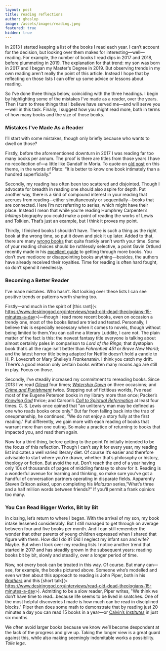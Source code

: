 ```yaml
---
layout: post
title: reading reflections
author: gheslop
image: /assets/images/reading.jpeg
featured: true
hidden: true
---
```

In 2013 I started keeping a list of the books I read each year. I can’t account for the decision, but looking over them makes for interesting—well—reading. For example, the number of books I read dips in 2017 and 2018, before plummeting in 2019. The explanation for that trend: my son was born in 2017 and I began my Master's Degree in 2019. But observing trends in my own reading aren’t really the point of this article. Instead I hope that by reflecting on those lists I can offer up some advice or lessons about reading.

So I’ve done three things below, coinciding with the three headings. I begin by highlighting some of the mistakes I’ve made as a reader, over the years. Then I turn to three things that I believe have served me—and will serve you—well in this task. Finally, I suggest how you might read more, both in terms of how many books and the size of those books.

### Mistakes I've Made As a Reader

I’ll start with some mistakes, though only briefly because who wants to dwell on those?

Firstly, before the aforementioned downturn in 2017 I was reading far too many books per annum. The proof is there are titles from those years I have no recollection of—a little like Gandalf in Moria. To quote on [old post](https://rekindle.co.za/content/read-smart/) on this theme, in the words of Plato: “It is better to know one book intimately than a hundred superficially.” 

Secondly, my reading has often been too scattered and disjointed. Though I advocate for breadth in reading one should also aspire for depth. Put another way, there is a kind of compound interest in your reading that accrues from reading—either simultaneously or sequentially—books that are connected. Here I’m not referring to series, which might have their place. Instead I mean that while you’re reading Humphrey Carpenter’s *Inklings* biography you could make a point of reading the works of Lewis and Tolkien. That’s just an example, but I think it proves my point.

Thirdly, I finished books I shouldn’t have. There is such a thing as the right book at the wrong time, so put it down and pick it up later. Added to that, there are many [wrong books](https://rekindle.co.za/content/2023-12-06-escapism-literature) that quite frankly aren’t worth your time. Some of your reading choices should be ruthlessly selective, a point Gavin Ortlund recently made in his [excellent guide](https://rekindle.co.za/content/2024-10-28-how-to-become-a-better-reader) to getting through more books. You don’t owe mediocre or disappointing books anything—besides, the authors have already received their royalties. Time for reading is often hard fought, so don’t spend it needlessly.

### Becoming a Better Reader

I’ve made mistakes. Who hasn’t. But looking over these lists I can see positive trends or patterns worth sharing too.

Firstly—and much in the spirit of [this rant](< <https://www.desiringgod.org/interviews/read-old-dead-theologians-15-minutes-a-day>>)—though I read more recent books, even on occasion a trendy one, most of the books listed are tried and tested. Personally, I believe this is especially necessary when it comes to novels, though without being limited to them.You can call me a literary Luddite, I care not. The plain matter of the fact is this: the newest fantasy title everyone is talking about almost certainly pales in comparison to *Lord of the Rings*; that dystopian book that’s all the rage isn’t better than *Fahrenheit 451* or *Brave New World*; and the latest horror title being adapted for Netflix doesn’t hold a candle to H. P. Lovecraft or Mary Shelley’s *Frankenstein*. I think you catch my drift. There’s a good reason only certain books written many moons ago are still in play. Focus on those.

Secondly, I’ve steadily increased my commitment to rereading books. Since 2013 I’ve read *[Gilead](https://rekindle.co.za/content/2023-11-08-defensiveness)* four times; *[Watership Down](https://rekindle.co.za/content/2021-10-14-the-power-of-story-to-form-community-reading-together)* on three occasions; and *[Crime and Punishment](https://rekindle.co.za/content/2024-08-23-fridays-with-fred-nietzsche-dostoyevsky)* twice. Stepping out of fictitious worlds, I’ve read most of the Eugene Peterson books in my library more than once; Packer’s *[Knowing God](https://rekindle.co.za/content/the-christ-event-and-true-christmas-spirit/)* thrice; and Carson’s *[Call to Spiritual Reformation](https://rekindle.co.za/content/2024-10-10-pray-with-an-open-bible)* at least four times. C. S. Lewis once opined that "an unliterary man may be defined as one who reads books once only." But far from falling back into the trap of oneupmanship, he continued, "We do not enjoy a story fully at the first reading." Put differently, we gain more with each reading of books that warrant more than one outing. So make a practice of returning to books that impacted you, and read them again.

Now for a third thing, before getting to the point I’d initially intended to be the focus of this reflection. Though I can’t say it for every year, my reading list indicates a well varied literary diet. Of course it’s easier and therefore advisable to start where you’re drawn, whether that’s philosophy or history, theology or fiction. But avoid the rut. Don’t reach the end of a year having only 10s of thousands of pages of middling fantasy to show for it. Reading is a wonderful avenue for learning and thinking, so make sure you’ve got a handful of conversation partners operating in disparate fields. Apparently Steven Erikson asked, upon completing his *Malazan* series,"What’s three and a half million words between friends?" If you’ll permit a frank opinion: too many.

### You Can Read Bigger Works, Bit by Bit

In closing, let’s return to where I began. With the arrival of my son, my book intake lessened considerably. But I still managed to get through on average between four and five books per month. And I can still remember the wonder that other parents of young children expressed when I shared that figure with them. How did I do it? Did I neglect my infant son and wife? Maybe. But when I look over my reading lists I notice another trend that started in 2017 and has steadily grown in the subsequent years: reading books bit by bit, slowly and steadily, over a longer period of time.

Now, not every book can be treated in this way. Of course. But many can—see, for example, the books pictured above. Someone who’s modelled and even written about this approach to reading is John Piper, both in his *[Brothers](<https://document.desiringgod.org/brothers-we-are-not-professionals-en.pdf?ts=1439242057>)* and this [short talk](< <https://www.desiringgod.org/interviews/read-old-dead-theologians-15-minutes-a-day>>). Admitting to be a slow reader, Piper writes, "We think we don’t have time to read…because life seems to be lived in snatches. One of the most helpful discoveries I made is how much can be read in disciplined blocks." Piper then does some math to demonstrate that by reading just 20 minutes a day you can read 15 books in a year—or [Calvin’s *Institutes*](https://rekindle.co.za/content/2020-12-03-john-calvin-marriage-singleness) in just six months.

We often avoid larger books because we know we’ll become despondent at the lack of the progress and give up. Taking the longer view is a great guard against this, while also making seemingly indomitable works a possibility. *Tolle lege*.